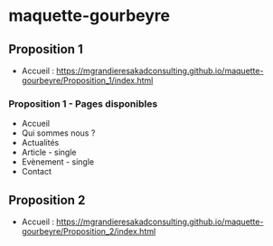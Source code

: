 # maquette-gourbeyre
## Proposition 1
- Accueil : https://mgrandieresakadconsulting.github.io/maquette-gourbeyre/Proposition_1/index.html  
### Proposition 1 - Pages disponibles
- Accueil
- Qui sommes nous ? 
- Actualités
- Article - single
- Evènement - single
- Contact


## Proposition 2
- Accueil : https://mgrandieresakadconsulting.github.io/maquette-gourbeyre/Proposition_2/index.html  
